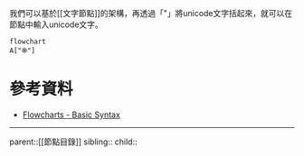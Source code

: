 我們可以基於[[文字節點]]的架構，再透過「"」將unicode文字括起來，就可以在節點中輸入unicode文字。
```mermaid
flowchart
A["֍"]
```
# 參考資料
- [Flowcharts - Basic Syntax](https://mermaid.js.org/syntax/flowchart.html)
- - -
parent::[[節點目錄]]
sibling::
child::